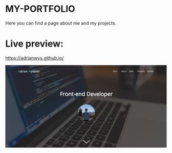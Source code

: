 # MY-PORTFOLIO
Here you can find a page about me and my projects. 
# Live preview:

https://adrianwys.github.io/

![layout](portfolio.jpg)
